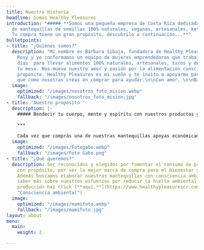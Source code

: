 ```yaml
---
title: Nuestra Historia
headline: Somos Healthy Pleasures
introduction: "##### **Somos una pequeña empresa de Costa Rica dedicada a la elaboración
  de mantequillas de semillas 100% naturales, veganas, artesanales, keto y sin azúcar.
  Tu compra tiene un gran propósito, descubrilo a continuación...**"
bulletpoints:
- title: "¿Quiénes somos?"
  description: "Mi nombre es Bárbara Sibaja, fundadora de Healthy Pleasures. Sioní,
    Rosy y yo conformamos un equipo de mujeres emprendedoras que trabajan todos los
    días  para llevar alimentos 100% naturales, artesanales, ticos y de calidad hasta
    tu mesa. Nos mueve nuestro amor y pasión por la alimentación consciente y con
    propósito. Healthy Pleasures es mi sueño y te invito a apoyarme para hacerlo crecer.\n\nEsperamos
    que como nosotras creas en comprar para ayudar.\n\nCon amor, \n\nBárbara.  "
  image:
    optimized: "/images/nosotros_foto_mision.webp"
    fallback: "/images/nosotros_foto_mision.jpg"
- title: 'Nuestro propósito '
  description: |-
    ##### Bendecir tu cuerpo, mente y espíritu con nuestros productos y donar el 10% de las ganancias a misioneros cristianos de Costa Rica.

    ***

    Cada vez que comprás una de nuestras mantequillas apoyas económicamente la labor de amor y servicio de misioneros cristianos costarricenses en diferentes partes del mundo. Conocé más sobre los misioneros que apoyas con cada una de tus compras con tan solo un [**click.**](https://www.healthypleasurescr.com/posts/comprar-con-prop%C3%B3sito/ "Compra con propósito")
  image:
    optimized: "/images/Fotogabo.webp"
    fallback: "/images/Foto Gabo.png"
- title: "¿Qué queremos?"
  description: Ser reconocidos y elegidos por fomentar el consumo de productos alimenticios
    con propósito, por ser la mejor marca de compra para el bienestar y para ayudar.
    Además buscamos elaborar nuestras mantequillas con consciencia ambiental, para
    saber más sobre nuestros esfuerzos por reducir la huella ambiental en nuestra
    producción haz click [**aquí.**](https://www.healthypleasurescr.com/posts/reduce-reuse-recyle/
    "Consciencia ambiental")
  image:
    optimized: "/images/mamifoto.webp"
    fallback: "/images/mamifoto.jpg"
layout: about
menu:
  main:
    weight: 2

---
```

